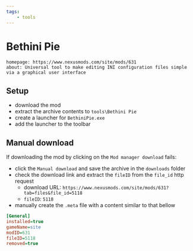 ```yaml
---
tags:
    - tools
---
```


# Bethini Pie

```project_info
homepage: https://www.nexusmods.com/site/mods/631
about: Universal tool to make editing INI configuration files simple via a graphical user interface
```

## Setup

* download the mod
* extract the archive contents to `tools\Bethini Pie`
* create a launcher for `BethiniPie.exe`
* add the launcher to the toolbar

## Manual download

If downloading the mod by clicking on the `Mod manager download` fails:

* click the `Manual download` and save the archive in the `downloads` folder
* check the download link and extract the `fileID` from the `file_id` http request
  * download URL: `https://www.nexusmods.com/site/mods/631?tab=files&file_id=5118`
  * `fileID`: `5118`
* manually create the `.meta` file with a content similar to that bellow

```ini
[General]
installed=true
gameName=site
modID=631
fileID=5118
removed=true
```
